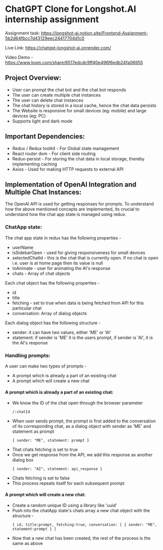 # ChatGPT Clone for Longshot.AI internship assignment

Assignment task: https://longshot-ai.notion.site/Frontend-Assignment-5b2d64fbcc7d43129eec24417704d1c0

Live Link: https://chatgpt-longshot-ai.onrender.com/

Video Demo - 
https://www.loom.com/share/6517edcdc9ff40e496f6edb24fa06955

## Project Overview:
* User can prompt the chat bot and the chat bot responds
* The user can create multiple chat instances
* The user can delete chat instances
* The chat history is stored in a local cache, hence the chat data persists
* The Website is responsive for small devices (eg: mobile) and large devices (eg: PC)
* Supports light and dark mode

## Important Dependencies: 
* Redux / Redux toolkit - For Global state management
* React router dom - For client side routing
* Redux-persist - For storing the chat data in local storage, thereby implementing caching
* Axios - Used for making HTTP requests to external API

## Implementation of OpenAI Integration and Multiple Chat Instances: 

The OpenAI API is used for getting responses for prompts. To understand how the above mentioned concepts are implemented, its crucial to understand how the chat app state is managed using redux.

### ChatApp state:

The chat app state in redux has the following properties - 
* userName
* isSidebarOpen - used for giving responsiveness for small devices
* selectedChatId - this is the chat that is currently open. If no chat is open i.e. user is at home page then its value is null
* toAnimate - user for animating the AI's response
* chats - Array of chat objects

Each chat object has the following properties - 
* id
* title
* fetching - set to true when data is being fetched from API for this particular chat
* conversation: Array of dialog objects

Each dialog object has the following structure - 
* sender: it can have two values, either 'ME' or 'AI'
* statement: if sender is 'ME' it is the users prompt, if sender is 'AI', it is the AI's response

### Handling prompts:

A user can make two types of prompts - 
* A prompt which is already a part of an existing chat
* A prompt which will create a new chat

#### A prompt which is already a part of an existing chat:
* We know the ID of the chat open through the browser parameter
  ```
  /:chatId
  ```
* When user sends prompt, the prompt is first added to the conversation of its corresponding chat, as a dialog object with sender as 'ME' and statement as prompt
  ```
  { sender: "ME", statement: prompt }
  ```
* That chats fetching is set to true
* Once we get response from the API, we add this response as another dialog box
  ```
  { sender: "AI", statement: api_response }
  ```
* Chats fetching is set to false
* This process repeats itself for each subsequent prompt

#### A prompt which will create a new chat:
* Create a random unique ID using a library like 'uuid'
* Push into the chatApp state's chats array a new chat object with the structure -
  ```
  { id, title:prompt, fetching:true, conversation: [ { sender: "ME", statement:prompt } ]
  ```
* Now that a new chat has been created, the rest of the process is the same as above
    
     
